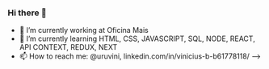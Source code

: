 ### Hi there 👋


- 🔭 I’m currently working at Oficina Mais
- 🌱 I’m currently learning HTML, CSS, JAVASCRIPT, SQL, NODE, REACT, API CONTEXT, REDUX, NEXT
- 📫 How to reach me: @uruvini, linkedin.com/in/vinicius-b-b61778118/
-->
